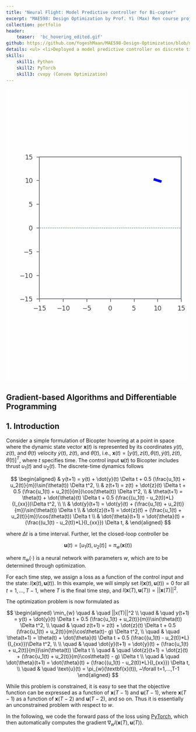 ```yaml
---
title: "Neural Flight: Model Predictive controller for Bi-copter"
excerpt: "MAE598: Design Optimization by Prof. Yi (Max) Ren course project."
collection: portfolio
header:
    teaser:  'bc_hovering_edited.gif'
github: https://github.com/YogeshMaan/MAE598-Design-Optimization/blob/main/Project_1_gradient_based_algorithms_and_differentiable_programming.ipynb
details: <ul> <li>Deployed a model predictive controller on discrete time dynamic model of bicopter</li></ul>
skills:
    skill1: Python
    skill2: PyTorch
    skill3: cvxpy (Convex Optimization)
---
```




<img src='/images/bc_hovering.gif' alt="simulation.gif">


## Gradient-based Algorithms and Differentiable Programming

## 1. Introduction
Consider a simple formulation of Bicopter hovering at a point in space where the dynamic state vector $\textbf{x}(t)$ is represented by its coordinates $y(t)$, $z(t)$, and $\theta(t)$ velocity $\dot{y}(t)$, $\dot{z}(t)$, and  $\dot{\theta}(t)$, i.e., $\textbf{x}(t) = [y(t), z(t), \theta(t), \dot{y}(t), \dot{z}(t), \dot{\theta}(t)]^T$, where $t$ specifies time. The control input $\textbf{u}(t)$ to Bicopter includes thrust $u_1(t)$ and $u_2(t)$. The discrete-time dynamics follows

$$
\begin{aligned}
& y(t+1) = y(t) + \dot{y}(t) \Delta t + 0.5 (\frac{u_1(t) + u_2(t)}{m})\sin(\theta(t)) \Delta t^2, \\
& z(t+1) = z(t) + \dot{z}(t) \Delta t + 0.5 (\frac{u_1(t) + u_2(t)}{m})\cos(\theta(t)) \Delta t^2, \\
& \theta(t+1) = \theta(t) + \dot{\theta}(t) \Delta t + 0.5 (\frac{(u_1(t) - u_2(t))*L}{I_{xx}})\Delta t^2, \\                                 \\
& \dot{y}(t+1) = \dot{y}(t) + (\frac{u_1(t) + u_2(t)}{m})\sin(\theta(t)) \Delta t \\
& \dot{z}(t+1) = \dot{z}(t) + (\frac{u_1(t) + u_2(t)}{m})\cos(\theta(t)) \Delta t \\
& \dot{\theta}(t+1) = \dot{\theta}(t) + (\frac{(u_1(t) - u_2(t))*L}{I_{xx}}) \Delta t,
& \end{aligned}
$$

where $\Delta t$ is a time interval. Further, let the closed-loop controller be

$$
\textbf{u}(t) = [u_1(t), u_2(t)] = \pi_{w}(\textbf{x}(t))
$$

where $\pi_{w}(\cdot)$ is a neural network with parameters $w$, which are to be determined through optimization.

For each time step, we assign a loss as a function of the control input and the state: $l(\textbf{x}(t),\textbf{u}(t))$. In this example, we will simply set $l(\textbf{x}(t),\textbf{u}(t))=0$ for all $t=1,...,T-1$, where $T$ is the final time step, and $l(\textbf{x}(T),\textbf{u}(T)) = ||\textbf{x}(T)||^2$.

The optimization problem is now formulated as

$$
\begin{aligned}
\min_{w} \quad & \quad ||x(T)||^2 \\
\quad & \quad y(t+1) = y(t) + \dot{y}(t) \Delta t + 0.5 (\frac{u_1(t) + u_2(t)}{m})\sin(\theta(t)) \Delta t^2, \\
\quad & \quad z(t+1) = z(t) + \dot{z}(t) \Delta t + 0.5 (\frac{u_1(t) + u_2(t)}{m}\cos\theta(t)- g) \Delta t^2, \\
\quad & \quad \theta(t+1) = \theta(t) + \dot{\theta}(t) \Delta t + 0.5 (\frac{(u_1(t) - u_2(t))*L}{I_{xx}})\Delta t^2, \\                                 \\
\quad & \quad \dot{y}(t+1) = \dot{y}(t) + (\frac{u_1(t) + u_2(t)}{m})\sin(\theta(t)) \Delta t \\
\quad & \quad \dot{z}(t+1) = \dot{z}(t) + (\frac{u_1(t) + u_2(t)}{m}\cos\theta(t) - g) \Delta t \\
\quad & \quad \dot{\theta}(t+1) = \dot{\theta}(t) + (\frac{(u_1(t) - u_2(t))*L}{I_{xx}}) \Delta t, \\
\quad & \quad \text{u}(t) = \pi_{w}(\textbf{x}(t)), ~\forall t=1,...,T-1
\end{aligned}
$$

While this problem is constrained, it is easy to see that the objective function can be expressed as a function of $\textbf{x}(T-1)$ and $\textbf{u}(T-1)$, where $\textbf{x}(T-1)$ as a function of $\textbf{x}(T-2)$ and $\textbf{u}(T-2)$, and so on. Thus it is essentially an unconstrained problem with respect to $w$.

In the following, we code the forward pass of the loss using [PyTorch](https://pytorch.org/), which then automatically computes the gradient $\nabla_{w} l(\textbf{x}(T),\textbf{u}(T))$.
